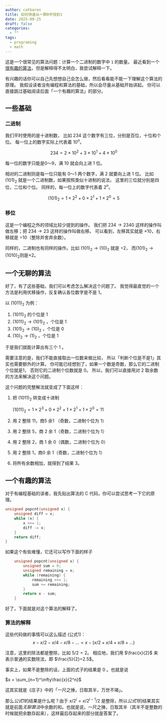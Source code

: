 ```yaml
---
author: catbaron
title: 如何快速从一群0中找到1
date: 2025-09-25
draft: false
categories:
  - ""
tags:
  - programing
  - math
---
```

这是一个很常见的算法问题：计算一个二进制的数字中 `1` 的数量。
最近看到一个[很有趣的算法](http://www.robalni.org/posts/20220428-counting-set-bits-in-an-interesting-way.txt)，但是解释得不太明白，我尝试解释一下。

有兴趣的话你可以自己先想想自己会怎么做，然后看看能不能一下理解这个算法的原理。
我假设读者没有编程和算法的基础，所以会尽量从基础开始讲起。
你可以直接跳过基础阅读后面「一个有趣的算法」的部分。

## 一些基础
### 二进制
我们平时使用的是十进制数，
比如 234 这个数字有三位，分别是百位，十位和个位。
每一位上的数字实际上代表着 $10^{n}$。

$$234 = 2\times 10^{2} + 3\times 10^{1} + 4\times 10^{0}$$

每一位的数字只能是0～9，满 10 就会向上进 1 位。

相对的二进制则是每一位只能有 0～1 两个数字，满 2 就要向上进 1 位。
比如 $(101)_2$ 就是一个二进制数，如果按照类似十进制的说法，
这里的三位就分别是四位，二位和个位。
同样的，每一位上的数字代表着 $2^n$。

$$(101)_2=1\times2^2 + 0\times2^1 + 1\times2^0=5$$

### 移位
这是一个编程之外的领域比较少提到的操作。
我们把 $234 \rightarrow 2340$ 这样的操作叫做左移；把 $234 \rightarrow 23$ 这样的操作叫做右移。
可以看到，左移其实就是 $\times 10$，右移就是 $\div 10$（整除并舍弃余数）。

同样的，二进制也有同样的操作。比如 $(101)_2\rightarrow(10)_2$ 就是 $\div 2$，
而$(101)_2\rightarrow(1010)_2$则是$\times 2$。

## 一个无聊的算法
好了，有了这些基础，我们可以考虑怎么解决这个问题了。
我觉得最直觉的一个方法是利用优移操作，反复确认各位数字是不是 1。

以 $(1011)_2$ 为例：
1. $(1011)_2$ 的个位是 1 
1. $(1011)_2 \rightarrow (101)_2$ ，个位是 1
1. $(101)_2 \rightarrow (10)_2$ ，个位是 0
1. $(10)_2 \rightarrow (1)_2$ ，个位是 1

于是我们就能计算出有三个 1 。

需要注意的是，我们不能直接取出一位数来做比较，
所以「判断个位是不是1」其实也需要额外的计算。
你可能已经想到了，如果一个数是奇数，那么它的二进制个位就是1，
否则它的二进制个位数就是 0。
所以，我们可以直接用对 2 取余数的方法来解决这个问题。

这个问题的完整解法就变成了下面这样：
1. 把 $(1011)_2$ 转变成十进制

	$(1011)_2 = 1\times2^3 + 0\times2^2 + 1\times2^1 + 1\times2^0 = 11$
	
2. 用 2 整除 11，商5 余1 （奇数，二进制个位为 1）
3. 用 2 整除 5，商 2 余 1（奇数，二进制个位为 1）
4. 用 2 整除 2，商 1 余 0（偶数，二进制个位为 0）
5. 用 2 整除 1，商0 余 1（奇数，二进制个位为 1）
6. 将所有余数相加，就得到了结果 3。

## 一个有趣的算法
对于有编程基础的读者，我先贴出算法的 C 代码，你可以尝试思考一下它的原理。
```c
unsigned popcnt(unsigned x) {
	unsigned diff = x;
	while (x) {
		x >>= 1;
		diff -= x;
	}
	return diff;
}
```

如果这个有些难懂，它还可以写作下面的样子
```c
    unsigned popcnt(unsigned x) {
        unsigned sum = 0;
        unsigned remaining = x;
        while (remaining) {
            remaining >>= 1;
            sum += remaining;
        }
        return x - sum;
    }
```

好了，下面就是对这个算法的解释了。

### 算法的解释
这些代码做的事情可以这么描述 (公式1)： $$x-x/2-x/4-x/8-...=x-(x/2+x/4+x/8+...)$$

注意，这里的除法都是整除，比如 $5/2=2$。
相应地，我们用 $\frac{x}{2}$ 来表示普通的实数除法，即 $\frac{5}{2}=2.5$。

事实上，如果不是整除的话，上面的式子的结果是 0 。也就是说

$x = \sum_{n=1}^\infty\frac{x}{2^n}$

这其实就是《庄子》中的「一尺之捶，日取其半，万世不竭」。

那么*公式1*的结果是什么呢？由于 $x/2^i=x/2^{i-1}/2$ 是整除，所以*公式1*的结果其实就是前面*无聊算法*中余数的和。也就是说，一尺之捶，日取其半（其半不是整数的时候就把余数存起来），这样最后存起来的部分就是答案了。
